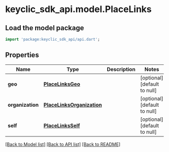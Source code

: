 # keyclic_sdk_api.model.PlaceLinks

## Load the model package
```dart
import 'package:keyclic_sdk_api/api.dart';
```

## Properties
Name | Type | Description | Notes
------------ | ------------- | ------------- | -------------
**geo** | [**PlaceLinksGeo**](PlaceLinksGeo.md) |  | [optional] [default to null]
**organization** | [**PlaceLinksOrganization**](PlaceLinksOrganization.md) |  | [optional] [default to null]
**self** | [**PlaceLinksSelf**](PlaceLinksSelf.md) |  | [optional] [default to null]

[[Back to Model list]](../README.md#documentation-for-models) [[Back to API list]](../README.md#documentation-for-api-endpoints) [[Back to README]](../README.md)


